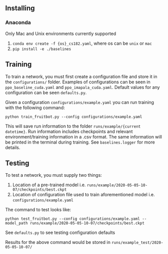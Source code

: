 ## Installing

### Anaconda
Only Mac and Unix environments currently supported

1. ```conda env create -f {os}_cs182.yaml```, where os can be ``unix`` or ``mac``
2. ```pip install -e ./baselines```

## Training

To train a network, you must first create a configuration file and store it in the ``configurations/``
folder. Examples of configurations can be seen in ``ppo_baseline_cuda.yaml`` and ``ppo_imapala_cuda.yaml``.
Default values for any configuration can be seen ``defaults.py``.

Given a configuration ``configurations/example.yaml`` you can run training with the following command:

``python train_fruitbot.py --config configurations/example.yaml``

This will save run information to the folder ``runs/example/{current datetime}``. Run information includes
checkpoints and relevant environment/training information in a .csv format. The same information will be printed
in the terminal during training. See ``baselines.logger`` for more details.

## Testing

To test a network, you must supply two things:
1. Location of a pre-trained model i.e. ``runs/example/2020-05-05-10-07/checkpoints/best.ckpt``
2. Location of configuration file used to train aforementioned model i.e. ``configurations/example.yaml``

The command to test looks like:

``python test_fruitbot.py --config configurations/example.yaml --model_path runs/example/2020-05-05-10-07/checkpoints/best.ckpt``

See ``defaults.py`` to see testing configuration defaults

Results for the above command would be stored in ``runs/example_test/2020-05-05-10-07/``

